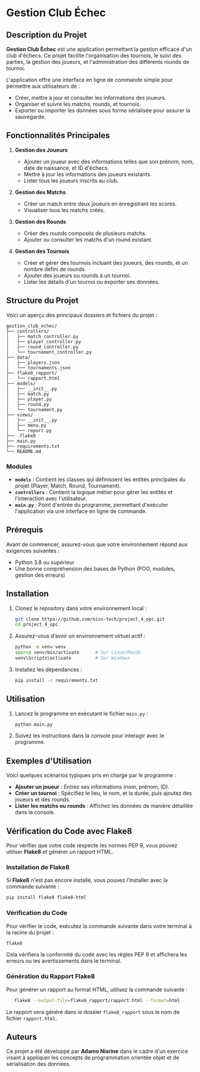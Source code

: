 # Gestion Club Échec

## Description du Projet

**Gestion Club Échec** est une application permettant la gestion efficace d'un club d'échecs. Ce projet facilite l'organisation des tournois, le suivi des parties, la gestion des joueurs, et l'administration des différents rounds de tournoi.  

L'application offre une interface en ligne de commande simple pour permettre aux utilisateurs de :
- Créer, mettre à jour et consulter les informations des joueurs.
- Organiser et suivre les matchs, rounds, et tournois.
- Exporter ou importer les données sous forme sérialisée pour assurer la sauvegarde.

## Fonctionnalités Principales

1. **Gestion des Joueurs**  
   - Ajouter un joueur avec des informations telles que son prénom, nom, date de naissance, et ID d'échecs.  
   - Mettre à jour les informations des joueurs existants.  
   - Lister tous les joueurs inscrits au club.

2. **Gestion des Matchs**  
   - Créer un match entre deux joueurs en enregistrant les scores.  
   - Visualiser tous les matchs créés.  

3. **Gestion des Rounds**  
   - Créer des rounds composés de plusieurs matchs.  
   - Ajouter ou consulter les matchs d'un round existant.

4. **Gestion des Tournois**  
   - Créer et gérer des tournois incluant des joueurs, des rounds, et un nombre défini de rounds.  
   - Ajouter des joueurs ou rounds à un tournoi.  
   - Lister les détails d'un tournoi ou exporter ses données.

## Structure du Projet

Voici un aperçu des principaux dossiers et fichiers du projet :

```
gestion_club_echec/
├── controllers/
│   ├── match_controller.py
│   ├── player_controller.py
│   ├── round_controller.py
│   └── tournament_controller.py
├── data/
│   ├── players.json
│   └── tournaments.json
├── flake8_rapport/
│   └── rapport.html
├── models/
│   ├── __init__.py
│   ├── match.py
│   ├── player.py
│   ├── round.py
│   └── tournament.py
├── views/
│   ├── __init__.py
│   ├── menu.py
│   └── report.py
├── .flake8
├── main.py
├── requirements.txt
└── README.md
```

### Modules

- **`models`** : Contient les classes qui définissent les entités principales du projet (Player, Match, Round, Tournament).  
- **`controllers`** : Contient la logique métier pour gérer les entités et l'interaction avec l'utilisateur.  
- **`main.py`** : Point d'entrée du programme, permettant d'exécuter l'application via une interface en ligne de commande.

## Prérequis

Avant de commencer, assurez-vous que votre environnement répond aux exigences suivantes :

- Python 3.8 ou supérieur
- Une bonne compréhension des bases de Python (POO, modules, gestion des erreurs)

## Installation

1. Clonez le repository dans votre environnement local :
   ```bash
   git clone https://github.com/niss-tech/project_4_opc.git
   cd project_4_opc
   ```

2. Assurez-vous d’avoir un environnement virtuel actif :
   ```bash
   python -m venv venv
   source venv/bin/activate      # Sur Linux/MacOS
   venv\Scripts\activate         # Sur Windows
   ```

3. Installez les dépendances :
   ```bash
   pip install -r requirements.txt
   ```

## Utilisation

1. Lancez le programme en exécutant le fichier `main.py` :
   ```bash
   python main.py
   ```

2. Suivez les instructions dans la console pour interagir avec le programme.

## Exemples d'Utilisation

Voici quelques scénarios typiques pris en charge par le programme :

- **Ajouter un joueur** : Entrez ses informations (nom, prénom, ID).  
- **Créer un tournoi** : Spécifiez le lieu, le nom, et la durée, puis ajoutez des joueurs et des rounds.  
- **Lister les matchs ou rounds** : Affichez les données de manière détaillée dans la console.


## Vérification du Code avec Flake8
Pour vérifier que votre code respecte les normes PEP 8, vous pouvez utiliser **Flake8** et générer un rapport HTML.

### Installation de Flake8
Si **Flake8** n'est pas encore installé, vous pouvez l'installer avec la commande suivante :
   ```bash
   pip install flake8 flake8-html
   ```


### Vérification du Code
Pour vérifier le code, exécutez la commande suivante dans votre terminal à la racine du projet :
   ```bash
   flake8
   ```


Cela vérifiera la conformité du code avec les règles PEP 8 et affichera les erreurs ou les avertissements dans le terminal.

### Génération du Rapport Flake8
Pour générer un rapport au format HTML, utilisez la commande suivante :

```bash
   flake8 --output-file=flake8_rapport/rapport.html --format=html
   ```


Le rapport sera généré dans le dossier `flake8_rapport` sous le nom de fichier `rapport.html`.


## Auteurs

Ce projet a été développé par **Adamo Nisrine** dans le cadre d'un exercice visant à appliquer les concepts de programmation orientée objet et de sérialisation des données.

